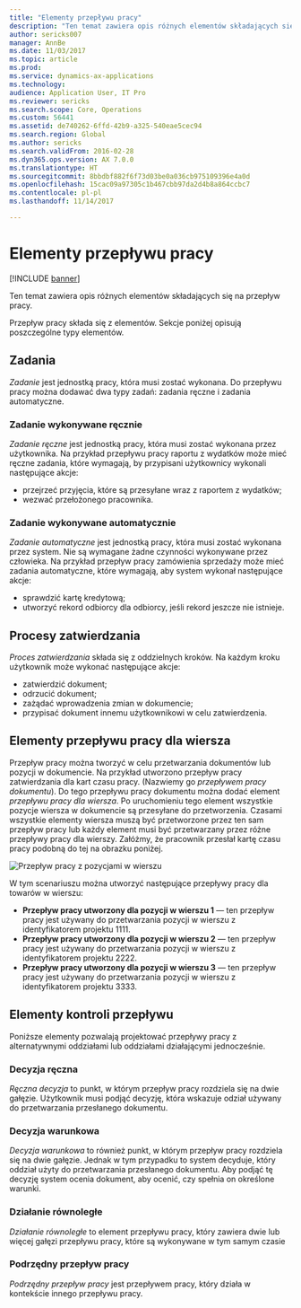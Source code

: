 ```yaml
---
title: "Elementy przepływu pracy"
description: "Ten temat zawiera opis różnych elementów składających się na przepływ pracy."
author: sericks007
manager: AnnBe
ms.date: 11/03/2017
ms.topic: article
ms.prod: 
ms.service: dynamics-ax-applications
ms.technology: 
audience: Application User, IT Pro
ms.reviewer: sericks
ms.search.scope: Core, Operations
ms.custom: 56441
ms.assetid: de740262-6ffd-42b9-a325-540eae5cec94
ms.search.region: Global
ms.author: sericks
ms.search.validFrom: 2016-02-28
ms.dyn365.ops.version: AX 7.0.0
ms.translationtype: HT
ms.sourcegitcommit: 8bbdbf882f6f73d03be0a036cb975109396e4a0d
ms.openlocfilehash: 15cac09a97305c1b467cbb97da2d4b8a864ccbc7
ms.contentlocale: pl-pl
ms.lasthandoff: 11/14/2017

---
```


# <a name="workflow-elements"></a>Elementy przepływu pracy

[!INCLUDE [banner](../includes/banner.md)]

Ten temat zawiera opis różnych elementów składających się na przepływ pracy.

Przepływ pracy składa się z elementów. Sekcje poniżej opisują poszczególne typy elementów.

## <a name="tasks"></a>Zadania
*Zadanie* jest jednostką pracy, która musi zostać wykonana. Do przepływu pracy można dodawać dwa typy zadań: zadania ręczne i zadania automatyczne.

### <a name="manual-task"></a>Zadanie wykonywane ręcznie

*Zadanie ręczne* jest jednostką pracy, która musi zostać wykonana przez użytkownika. Na przykład przepływu pracy raportu z wydatków może mieć ręczne zadania, które wymagają, by przypisani użytkownicy wykonali następujące akcje:

-   przejrzeć przyjęcia, które są przesyłane wraz z raportem z wydatków;
-   wezwać przełożonego pracownika.

### <a name="automated-task"></a>Zadanie wykonywane automatycznie

*Zadanie automatyczne* jest jednostką pracy, która musi zostać wykonana przez system. Nie są wymagane żadne czynności wykonywane przez człowieka. Na przykład przepływ pracy zamówienia sprzedaży może mieć zadania automatyczne, które wymagają, aby system wykonał następujące akcje:

-   sprawdzić kartę kredytową;
-   utworzyć rekord odbiorcy dla odbiorcy, jeśli rekord jeszcze nie istnieje.

## <a name="approval-processes"></a>Procesy zatwierdzania
*Proces zatwierdzania* składa się z oddzielnych kroków. Na każdym kroku użytkownik może wykonać następujące akcje:

-   zatwierdzić dokument;
-   odrzucić dokument;
-   zażądać wprowadzenia zmian w dokumencie;
-   przypisać dokument innemu użytkownikowi w celu zatwierdzenia.

## <a name="line-item-workflow-elements"></a>Elementy przepływu pracy dla wiersza
Przepływ pracy można tworzyć w celu przetwarzania dokumentów lub pozycji w dokumencie. Na przykład utworzono przepływ pracy zatwierdzania dla kart czasu pracy. (Nazwiemy go *przepływem pracy dokumentu*). Do tego przepływu pracy dokumentu można dodać element *przepływu pracy dla wiersza*. Po uruchomieniu tego element wszystkie pozycje wiersza w dokumencie są przesyłane do przetworzenia. Czasami wszystkie elementy wiersza muszą być przetworzone przez ten sam przepływ pracy lub każdy element musi być przetwarzany przez różne przepływy pracy dla wierszy. Załóżmy, że pracownik przesłał kartę czasu pracy podobną do tej na obrazku poniżej.

![Przepływ pracy z pozycjami w wierszu](./media/workflow_lineitemworkflow.gif) 

W tym scenariuszu można utworzyć następujące przepływy pracy dla towarów w wierszu:

-   **Przepływ pracy utworzony dla pozycji w wierszu 1** — ten przepływ pracy jest używany do przetwarzania pozycji w wierszu z identyfikatorem projektu 1111.
-   **Przepływ pracy utworzony dla pozycji w wierszu 2** — ten przepływ pracy jest używany do przetwarzania pozycji w wierszu z identyfikatorem projektu 2222.
-   **Przepływ pracy utworzony dla pozycji w wierszu 3** — ten przepływ pracy jest używany do przetwarzania pozycji w wierszu z identyfikatorem projektu 3333.

## <a name="flow-control-elements"></a>Elementy kontroli przepływu
Poniższe elementy pozwalają projektować przepływy pracy z alternatywnymi oddziałami lub oddziałami działającymi jednocześnie.

### <a name="manual-decision"></a>Decyzja ręczna

*Ręczna decyzja* to punkt, w którym przepływ pracy rozdziela się na dwie gałęzie. Użytkownik musi podjąć decyzję, która wskazuje odział używany do przetwarzania przesłanego dokumentu.

### <a name="conditional-decision"></a>Decyzja warunkowa

*Decyzja warunkowa* to również punkt, w którym przepływ pracy rozdziela się na dwie gałęzie. Jednak w tym przypadku to system decyduje, który oddział użyty do przetwarzania przesłanego dokumentu. Aby podjąć tę decyzję system ocenia dokument, aby ocenić, czy spełnia on określone warunki.

### <a name="parallel-activity"></a>Działanie równoległe

*Działanie równoległe* to element przepływu pracy, który zawiera dwie lub więcej gałęzi przepływu pracy, które są wykonywane w tym samym czasie

### <a name="subworkflow"></a>Podrzędny przepływ pracy

*Podrzędny przepływ pracy* jest przepływem pracy, który działa w kontekście innego przepływu pracy.




